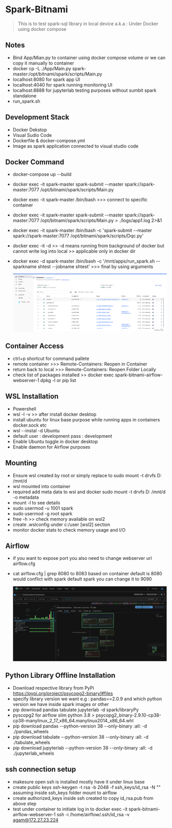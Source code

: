 # Spark-Bitnami

> This is to test spark-sql library in local device a.k.a : Under Docker using docker compose

## Notes

- Bind App/Mian.py to container using docker compose volume or we can copy it manually to container
- docker cp -L ./App/Main.py spark-master:/opt/bitnami/spark/scripts/Main.py
- localhost:8080 for spark app UI
- localhost:4040 for spark running monitoring UI
- localhost:8888 for jupyterlab testing purposes without sumbit spark standalone
- run_spark.sh

## Development Stack

- Docker Dekstop
- Visual Sudio Code
- Dockerfile & docker-compose.yml
- Image as spark application connected to visual studio code

## Docker Command

- docker-compose up --build
- docker exec -it spark-master spark-submit --master spark://spark-master:7077 /opt/bitnami/spark/scripts/Main.py
- docker exec -it spark-master /bin/bash >>> connect to specific container
- docker exec -it spark-master spark-submit --master spark://spark-master:7077 /opt/bitnami/spark/scripts/Main.py > ./logs/app1.log 2>&1
- docker exec -it spark-master /bin/bash -c 'spark-submit --master spark://spark-master:7077 /opt/bitnami/spark/scripts/Dqc.py'
- docker exec -it -d >> -d means running from background of docker but cannot write log into local >> applicable only in docker dir
- docker exec -d spark-master /bin/bash -c '/mnt/apps/run_spark.sh --sparkname shtest --jobname shtest' >>> final by using arguments

    ![alt text](docker.png)

## Container Access

- ctrl+p shortcut for command pallete
- remote container >>> Remote-Containers: Reopen in Container
- return back to local >>> Remote-Containers: Reopen Folder Locally
- check list of packages installed >> docker exec spark-bitnami-airflow-webserver-1 dpkg -l or pip list

## WSL Installation

- Powershell
- wsl -l -v >> after install docker desktop
- install ubuntu for linux base purpose while running apps in containers docker.sock etc
- wsl --instal -d Ubuntu
- default user : development pass : development
- Enable Ubuntu toggle in docker desktop
- Enable daemon for Airflow purposes

## Mounting

- Ensure wsl created by root or simply replace to sudo mount -t drvfs D: /mnt/d
- wsl mounted into container
- required add meta data to wsl and docker sudo mount -t drvfs D: /mnt/d -o metadata
- mount -l to see details
- sudo usermod -u 1001 spark
- sudo usermod -g root spark
- free -h >> check memory available on wsl2
- create .wslconfig under c:/user [wsl2] section
- monitor docker stats to check memory usage and I/O

## Airflow

- if you want to expose port you also need to change webserver url airflow.cfg
- cat airflow.cfg | grep 8080 to 8083 based on container default is 8080 would conflict with spark default spark you can change it to 9090

    ![alt text](airflow.png)

## Python Library Offline Installation

- Download respective library from PyPi https://pypi.org/project/psycopg2-binary/#files
- specify library version we want e.g : pandas==2.0.9 and which python version we have inside spark images or other
- pip download pandas tabulate jupyterlab -d spark/libraryPy
- pyscopg2 for airflow slim python 3.8 > psycopg2_binary-2.9.10-cp38-cp38-manylinux_2_17_x86_64.manylinux2014_x86_64.whl
- pip download pandas --python-version 38 --only-binary :all: -d ./pandas_wheels
- pip download tabulate --python-version 38 --only-binary :all: -d ./tabulate_wheels
- pip download jupyterlab --python-version 38 --only-binary :all: -d ./jupyterlab_wheels

## ssh connection setup

- makesure open ssh is installed mostly have it under linux base
- create public keys ssh-keygen -t rsa -b 2048 -f ssh_keys/id_rsa -N "" assuming inside ssh_keys folder mount to airflow
- create authorized_keys inside ssh created to copy id_rsa.pub from above step
- test under container to initiate log in to docker exec -it spark-bitnami-airflow-webserver-1 ssh -i /home/airflow/.ssh/id_rsa -v agam@172.27.23.224